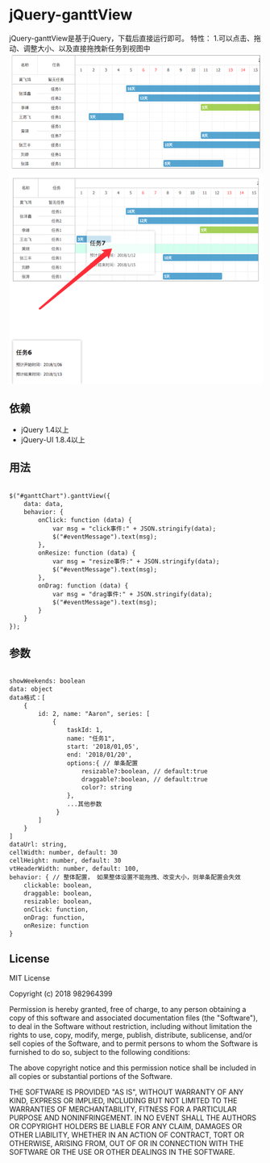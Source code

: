 jQuery-ganttView
================

jQuery-ganttView是基于jQuery，下载后直接运行即可。
特性：
1.可以点击、拖动、调整大小、以及直接拖拽新任务到视图中
![示例图](https://github.com/982964399/jQuery-ganttView/blob/master/example/example.png)
![示例图](https://github.com/982964399/jQuery-ganttView/blob/master/example/example2.png)

依赖
------------
- jQuery 1.4以上
- jQuery-UI 1.8.4以上

用法
----------
<pre><code>
$("#ganttChart").ganttView({
	data: data,
	behavior: {
		onClick: function (data) { 
			var msg = "click事件:" + JSON.stringify(data);
			$("#eventMessage").text(msg);
		},
		onResize: function (data) {
			var msg = "resize事件:" + JSON.stringify(data);
			$("#eventMessage").text(msg);
		},
		onDrag: function (data) {
			var msg = "drag事件:" + JSON.stringify(data);
			$("#eventMessage").text(msg);
		}
	}
});
</pre></code>

参数
-----------------
<pre><code>
showWeekends: boolean
data: object
data格式：[
    {
        id: 2, name: "Aaron", series: [
            {
			    taskId: 1,
			    name: "任务1",
			    start: '2018/01,05',
			    end: '2018/01/20',
			    options:{ // 单条配置
			        resizable?:boolean, // default:true
			        draggable?:boolean, // default:true
			        color?: string
                },
                ...其他参数
			 }
		]
    }
]
dataUrl: string,
cellWidth: number, default: 30
cellHeight: number, default: 30
vtHeaderWidth: number, default: 100,
behavior: { // 整体配置， 如果整体设置不能拖拽、改变大小，则单条配置会失效
	clickable: boolean,
	draggable: boolean,
	resizable: boolean,
	onClick: function,
	onDrag: function,
	onResize: function
}
</code></pre>


License
-------
MIT License

Copyright (c) 2018 982964399

Permission is hereby granted, free of charge, to any person obtaining a copy
of this software and associated documentation files (the "Software"), to deal
in the Software without restriction, including without limitation the rights
to use, copy, modify, merge, publish, distribute, sublicense, and/or sell
copies of the Software, and to permit persons to whom the Software is
furnished to do so, subject to the following conditions:

The above copyright notice and this permission notice shall be included in all
copies or substantial portions of the Software.

THE SOFTWARE IS PROVIDED "AS IS", WITHOUT WARRANTY OF ANY KIND, EXPRESS OR
IMPLIED, INCLUDING BUT NOT LIMITED TO THE WARRANTIES OF MERCHANTABILITY,
FITNESS FOR A PARTICULAR PURPOSE AND NONINFRINGEMENT. IN NO EVENT SHALL THE
AUTHORS OR COPYRIGHT HOLDERS BE LIABLE FOR ANY CLAIM, DAMAGES OR OTHER
LIABILITY, WHETHER IN AN ACTION OF CONTRACT, TORT OR OTHERWISE, ARISING FROM,
OUT OF OR IN CONNECTION WITH THE SOFTWARE OR THE USE OR OTHER DEALINGS IN THE
SOFTWARE.